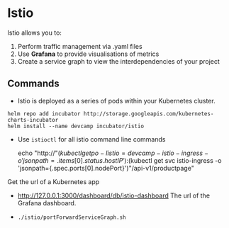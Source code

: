 # Istio

Istio allows you to:

1. Perform traffic management via .yaml files
2. Use **Grafana** to provide visualisations of metrics
3. Create a service graph to view the interdependencies of your project

## Commands

* Istio is deployed as a series of pods within your Kubernetes cluster.

```
helm repo add incubator http://storage.googleapis.com/kubernetes-charts-incubator
helm install --name devcamp incubator/istio
```

* Use `istioctl` for all istio command line commands

    echo "http://"$(kubectl get po -l istio=devcamp-istio-ingress -o 'jsonpath={.items[0].status.hostIP}'):$(kubectl get svc istio-ingress -o 'jsonpath={.spec.ports[0].nodePort}')"/api-v1/productpage"

Get the url of a Kubernetes app

- http://127.0.0.1:3000/dashboard/db/istio-dashboard
  The url of the Grafana dashboard.
-     ./istio/portForwardServiceGraph.sh
